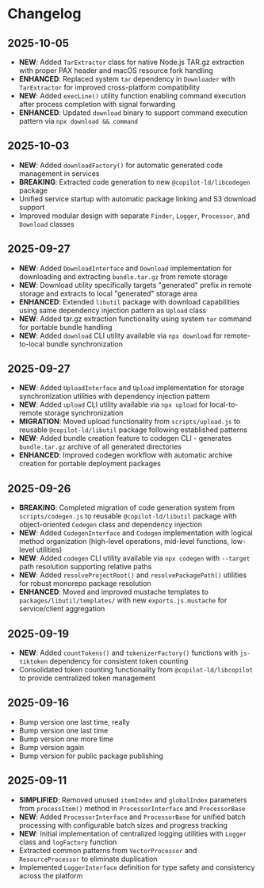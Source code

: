 # Changelog

## 2025-10-05

- **NEW**: Added `TarExtractor` class for native Node.js TAR.gz extraction with
  proper PAX header and macOS resource fork handling
- **ENHANCED**: Replaced system `tar` dependency in `Downloader` with
  `TarExtractor` for improved cross-platform compatibility
- **NEW**: Added `execLine()` utility function enabling command execution after
  process completion with signal forwarding
- **ENHANCED**: Updated `download` binary to support command execution pattern
  via `npx download && command`

## 2025-10-03

- **NEW**: Added `downloadFactory()` for automatic generated code management in
  services
- **BREAKING**: Extracted code generation to new `@copilot-ld/libcodegen`
  package
- Unified service startup with automatic package linking and S3 download support
- Improved modular design with separate `Finder`, `Logger`, `Processor`, and
  `Download` classes

## 2025-09-27

- **NEW**: Added `DownloadInterface` and `Download` implementation for
  downloading and extracting `bundle.tar.gz` from remote storage
- **NEW**: Download utility specifically targets "generated" prefix in remote
  storage and extracts to local "generated" storage area
- **ENHANCED**: Extended `libutil` package with download capabilities using same
  dependency injection pattern as `Upload` class
- **NEW**: Added tar.gz extraction functionality using system `tar` command for
  portable bundle handling
- **NEW**: Added `download` CLI utility available via `npx download` for
  remote-to-local bundle synchronization

## 2025-09-27

- **NEW**: Added `UploadInterface` and `Upload` implementation for storage
  synchronization utilities with dependency injection pattern
- **NEW**: Added `upload` CLI utility available via `npx upload` for
  local-to-remote storage synchronization
- **MIGRATION**: Moved upload functionality from `scripts/upload.js` to reusable
  `@copilot-ld/libutil` package following established patterns
- **NEW**: Added bundle creation feature to codegen CLI - generates
  `bundle.tar.gz` archive of all generated directories
- **ENHANCED**: Improved codegen workflow with automatic archive creation for
  portable deployment packages

## 2025-09-26

- **BREAKING**: Completed migration of code generation system from
  `scripts/codegen.js` to reusable `@copilot-ld/libutil` package with
  object-oriented `Codegen` class and dependency injection
- **NEW**: Added `CodegenInterface` and `Codegen` implementation with logical
  method organization (high-level operations, mid-level functions, low-level
  utilities)
- **NEW**: Added `codegen` CLI utility available via `npx codegen` with
  `--target` path resolution supporting relative paths
- **NEW**: Added `resolveProjectRoot()` and `resolvePackagePath()` utilities for
  robust monorepo package resolution
- **ENHANCED**: Moved and improved mustache templates to
  `packages/libutil/templates/` with new `exports.js.mustache` for
  service/client aggregation

## 2025-09-19

- **NEW**: Added `countTokens()` and `tokenizerFactory()` functions with
  `js-tiktoken` dependency for consistent token counting
- Consolidated token counting functionality from `@copilot-ld/libcopilot` to
  provide centralized token management

## 2025-09-16

- Bump version one last time, really
- Bump version one last time
- Bump version one more time
- Bump version again
- Bump version for public package publishing

## 2025-09-11

- **SIMPLIFIED**: Removed unused `itemIndex` and `globalIndex` parameters from
  `processItem()` method in `ProcessorInterface` and `ProcessorBase`
- **NEW**: Added `ProcessorInterface` and `ProcessorBase` for unified batch
  processing with configurable batch sizes and progress tracking
- **NEW**: Initial implementation of centralized logging utilities with `Logger`
  class and `logFactory` function
- Extracted common patterns from `VectorProcessor` and `ResourceProcessor` to
  eliminate duplication
- Implemented `LoggerInterface` definition for type safety and consistency
  across the platform
